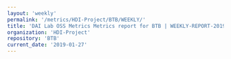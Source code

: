 ```yaml
---
layout: 'weekly'
permalink: '/metrics/HDI-Project/BTB/WEEKLY/'
title: 'DAI Lab OSS Metrics Metrics report for BTB | WEEKLY-REPORT-2019-01-27'
organization: 'HDI-Project'
repository: 'BTB'
current_date: '2019-01-27'
---
```

